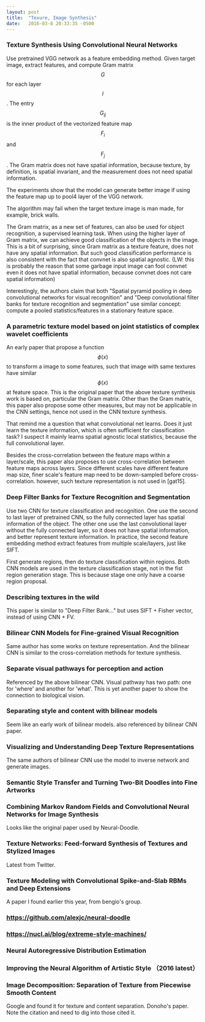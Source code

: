 ```yaml
---
layout: post
title:  "Texure, Image Synthesis"
date:   2016-03-8 20:33:35 -0500
---
```


### Texture Synthesis Using Convolutional Neural Networks
Use pretrained VGG network as a feature embedding method. Given target image, extract features, and compute Gram matrix $$G$$ for each layer $$l$$. The entry $$G_{ij}$$ is the inner product of the vectorized feature map $$F_i$$ and $$F_j$$. The Gram matrix does not have spatial information, because texture, by definition, is spatial invariant, and the measurement does not need spatial information.

The experiments show that the model can generate better image if using the feature map up to pool4 layer of the VGG network.

The algorithm may fail when the target texture image is man made, for example, brick walls.

The Gram matrix, as a new set of features, can also be used for object recognition, a supervised learning task. When using the higher layer of Gram matrix, we can achieve good classification of the objects in the image. This is a bit of surprising, since Gram matrix as a texture feature, does not have any spatial information. But such good classification performance is also consistent with the fact that convnet is also spatial agnostic. (LW: this is probably the reason that some garbage input image can fool convnet even it does not have spatial information, because convnet does not care spatial information)

Interestingly, the authors claim that both "Spatial pyramid pooling in deep convolutional networks for visual recognition" and "Deep convolutional filter banks for texture recognition and segmentation" use similar concept: compute a pooled statistics/features in a stationary feature space.

### A parametric texture model based on joint statistics of complex wavelet coefficients

An early paper that propose a function $$\phi(x)$$ to transform a image to some features, such that image with same textures have similar $$\phi(x)$$ at feature space. This is the original paper that the above texture synthesis work is based on, particular the Gram matrix. Other than the Gram matrix, this paper also propose some other measures, but may not be applicable in the CNN settings, hence not used in the CNN texture synthesis.

That remind me a question that what convolutional net learns. Does it just learn the texture information, which is often sufficient for classification task? I suspect it mainly learns spatial agnostic local statistics, because the full convolutional layer.

Besides the cross-correlation between the feature maps within a layer/scale, this paper also proposes to use cross-correlation between feature maps across layers. Since different scales have different feature map size, finer scale's feature map need to be down-sampled before cross-correlation. however, such texture representation is not used in [gat15].

### Deep Filter Banks for Texture Recognition and Segmentation
Use two CNN for texture classification and recognition. One use the second to last layer of pretrained CNN, so the fully connected layer has spatial information of the object. The other one use the last convolutional layer without the fully connected layer, so it does not have spatial information, and better represent texture information. In practice, the second feature embedding method extract features from multiple scale/layers, just like SIFT.

First generate regions, then do texture classification within regions. Both CNN models are used in the texture classification stage, not in the fist region generation stage. This is because stage one only have a coarse region proposal.

### Describing textures in the wild
This paper is similar to "Deep Filter Bank..." but uses SIFT + Fisher vector, instead of using CNN + FV.

### Bilinear CNN Models for Fine-grained Visual Recognition
Same author has some works on texture representation. And the bilinear CNN is similar to the cross-correlation methods for texture synthesis.

### Separate visual pathways for perception and action
Referenced by the above bilinear CNN. Visual pathway has two path: one for 'where' and another for 'what'. This is yet another paper to show the connection to biological vision.

### Separating style and content with bilinear models
Seem like an early work of bilinear models.  also referenced by bilinear CNN paper.

### Visualizing and Understanding Deep Texture Representations
The same authors of bilinear CNN use the model to inverse network and generate images.

### Semantic Style Transfer and Turning Two-Bit Doodles into Fine Artworks

### Combining Markov Random Fields and Convolutional Neural Networks for Image Synthesis

Looks like the original paper used by Neural-Doodle.

### Texture Networks: Feed-forward Synthesis of Textures and Stylized Images
Latest from Twitter.

### Texture Modeling with Convolutional Spike-and-Slab RBMs and Deep Extensions
A paper I found earlier this year, from bengio's group.

### https://github.com/alexjc/neural-doodle

### https://nucl.ai/blog/extreme-style-machines/

### Neural Autoregressive Distribution Estimation

### Improving the Neural Algorithm of Artistic Style （2016 latest）

### Image Decomposition: Separation of Texture from Piecewise Smooth Content
Google and found it for texture and content separation. Donoho's paper. Note the citation and need to dig into those cited it.  
